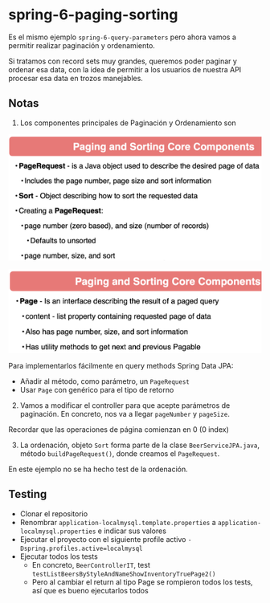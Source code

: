 # spring-6-paging-sorting

Es el mismo ejemplo `spring-6-query-parameters` pero ahora vamos a permitir realizar paginación y ordenamiento.

Si tratamos con record sets muy grandes, queremos poder paginar y ordenar esa data, con la idea de permitir a los usuarios de nuestra API procesar esa data en trozos manejables.

## Notas

1. Los componentes principales de Paginación y Ordenamiento son

![alt Paging and Sorting 01](../images/07-Paging-Sorting-01.png)

![alt Paging and Sorting 02](../images/08-Paging-Sorting-02.png)

Para implementarlos fácilmente en query methods Spring Data JPA:

- Añadir al método, como parámetro, un `PageRequest`
- Usar `Page` con genérico para el tipo de retorno

2. Vamos a modificar el controller para que acepte parámetros de paginación. En concreto, nos va a llegar `pageNumber` y `pageSize`.

Recordar que las operaciones de página comienzan en 0 (0 index)

3. La ordenación, objeto `Sort` forma parte de la clase `BeerServiceJPA.java`, método `buildPageRequest()`, donde creamos el `PageRequest`.

En este ejemplo no se ha hecho test de la ordenación.

## Testing

- Clonar el repositorio
- Renombrar `application-localmysql.template.properties` a `application-localmysql.properties` e indicar sus valores
- Ejecutar el proyecto con el siguiente profile activo `-Dspring.profiles.active=localmysql`
- Ejecutar todos los tests
  - En concreto, `BeerControllerIT`, test `testListBeersByStyleAndNameShowInventoryTruePage2()`
  - Pero al cambiar el return al tipo Page se rompieron todos los tests, así que es bueno ejecutarlos todos